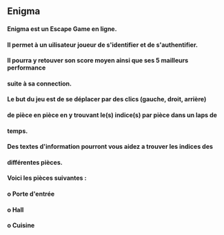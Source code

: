 ## Enigma

#### Enigma est un Escape Game en ligne.

#### Il permet à un uilisateur joueur de s'identifier et de s'authentifier.
#### Il pourra y retouver son score moyen ainsi que ses 5 mailleurs performance
#### suite à sa connection.

#### Le but du jeu est de se déplacer par des clics (gauche, droit, arrière) 
#### de pièce en pièce en y trouvant le(s) indice(s) par pièce dans un laps de
#### temps.

#### Des textes d'information pourront vous aidez a trouver les indices des
#### différentes pièces.

#### Voici les pièces suivantes :
#### o Porte d'entrée
#### o  Hall
#### o Cuisine

  


